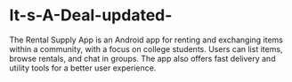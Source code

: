 # It-s-A-Deal-updated-
The Rental Supply App is an Android app for renting and exchanging items within a community, with a focus on college students. Users can list items, browse rentals, and chat in groups. The app also offers fast delivery and utility tools for a better user experience.
